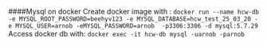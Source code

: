 




####Mysql on docker 
Create docker image with :
 `docker run --name hcw-db -e MYSQL_ROOT_PASSWORD=beehyv123 -e MYSQL_DATABASE=hcw_test_25_03_20 -e MYSQL_USER=arnob -eMYSQL_PASSWORD=arnob  -p3306:3306 -d mysql:5.7.29`
 Access docker db with: 
 `docker exec -it hcw-db mysql -uarnob -parnob`